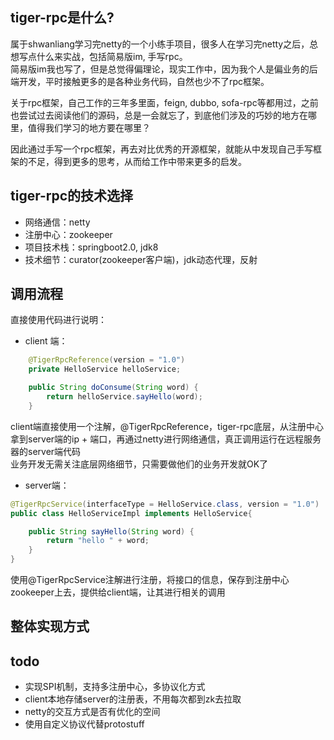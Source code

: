 ## tiger-rpc是什么? 
属于shwanliang学习完netty的一个小练手项目，很多人在学习完netty之后，总想写点什么来实战，包括简易版im, 手写rpc。  
简易版im我也写了，但是总觉得偏理论，现实工作中，因为我个人是偏业务的后端开发，平时接触更多的是各种业务代码，自然也少不了rpc框架。  

关于rpc框架，自己工作的三年多里面，feign, dubbo, sofa-rpc等都用过，之前也尝试过去阅读他们的源码，总是一会就忘了，到底他们涉及的巧妙的地方在哪里，值得我们学习的地方要在哪里？   

因此通过手写一个rpc框架，再去对比优秀的开源框架，就能从中发现自己手写框架的不足，得到更多的思考，从而给工作中带来更多的启发。  

## tiger-rpc的技术选择   
- 网络通信：netty
- 注册中心：zookeeper
- 项目技术栈：springboot2.0, jdk8 
- 技术细节：curator(zookeeper客户端)，jdk动态代理，反射  

## 调用流程
直接使用代码进行说明： 
- client 端：
```java
    @TigerRpcReference(version = "1.0")
    private HelloService helloService;

    public String doConsume(String word) {
        return helloService.sayHello(word);
    }

``` 
client端直接使用一个注解，@TigerRpcReference，tiger-rpc底层，从注册中心拿到server端的ip + 端口，再通过netty进行网络通信，真正调用运行在远程服务器的server端代码  
业务开发无需关注底层网络细节，只需要做他们的业务开发就OK了  

- server端：
```java
@TigerRpcService(interfaceType = HelloService.class, version = "1.0")
public class HelloServiceImpl implements HelloService{

    public String sayHello(String word) {
        return "hello " + word;
    }
}

``` 
使用@TigerRpcService注解进行注册，将接口的信息，保存到注册中心zookeeper上去，提供给client端，让其进行相关的调用

## 整体实现方式  

## todo
- 实现SPI机制，支持多注册中心，多协议化方式
- client本地存储server的注册表，不用每次都到zk去拉取
- netty的交互方式是否有优化的空间
- 使用自定义协议代替protostuff



